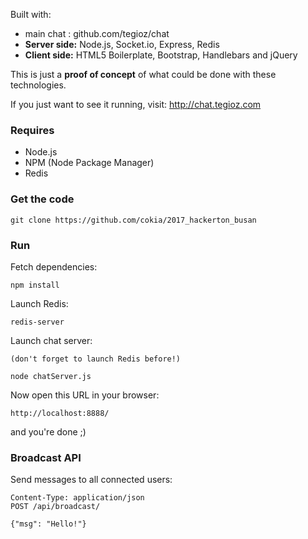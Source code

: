 


Built with:
  - <string>main chat : github.com/tegioz/chat
  - <strong>Server side:</strong> Node.js, Socket.io, Express, Redis 
  - <strong>Client side:</strong> HTML5 Boilerplate, Bootstrap, Handlebars and jQuery

This is just a <strong>proof of concept</strong> of what could be done with these technologies.

If you just want to see it running, visit: http://chat.tegioz.com

### Requires

  - Node.js
  - NPM (Node Package Manager)
  - Redis

### Get the code

    git clone https://github.com/cokia/2017_hackerton_busan

### Run

Fetch dependencies:

    npm install

Launch Redis:
    
    redis-server

Launch chat server:
    
    (don't forget to launch Redis before!)

    node chatServer.js

Now open this URL in your browser:

    http://localhost:8888/

and you're done ;)

### Broadcast API

Send messages to all connected users:

    Content-Type: application/json
    POST /api/broadcast/

    {"msg": "Hello!"}
